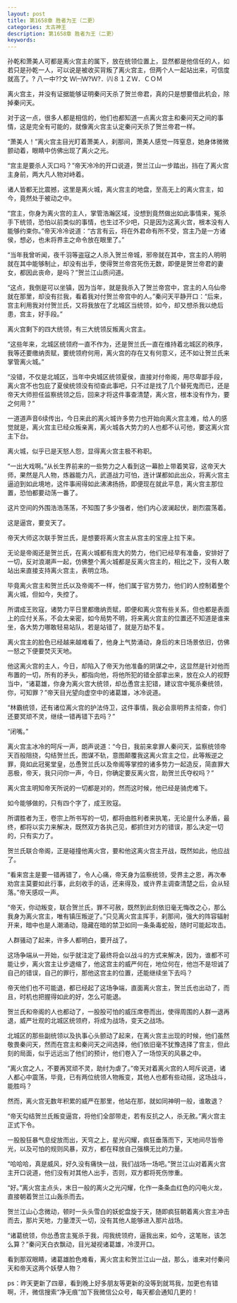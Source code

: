 ```yaml
---
layout: post
title: 第1658章 胜者为王（二更）
categories: 太古神王
description: 第1658章 胜者为王（二更）
keywords:
---
```


孙乾和萧美人可都是离火宫主的属下，放在统领位置上，显然都是他信任的人，如若只是孙乾一人，可以说是被收买背叛了离火宫主，但两个人一起站出来，可信度就高了。? 八一中??文 Ｗ㈠Ｗ?Ｗ?．㈧８１ＺＷ．ＣＯＭ

离火宫主，并没有证据能够证明秦问天杀了贺兰帝君，真的只是想要借此机会，除掉秦问天。

对于这一点，很多人都是相信的，他们也都知道一点离火宫主和秦问天之间的事情，这是完全有可能的，就像离火宫主认定秦问天杀了贺兰帝君一样。

“萧美人！”离火宫主目光盯着萧美人，刹那间，萧美人感觉一阵窒息，她身体微微颤动着，眼睛中仿佛出现了离火之光。

“宫主是要杀人灭口吗？”帝天冷冷的开口说道，贺兰江山一步踏出，挡在了离火宫主身前，两大凡人物对峙着。

诸人皆都无比震撼，这里是离火城，离火宫主的地盘，至高无上的离火宫主，如今，竟然处于被动之中。

“宫主，你身为离火宫的主人，掌管浩瀚区域，没想到竟然做出如此事情来，冤杀手下统领，恐怕以前类似的事情，也生过不少吧，只是因为这离火宫，根本没有人能够约束你。”帝天冷冷说道：“古言有云，将在外君命有所不受，宫主乃是一方诸侯，想必，也未将界主之命令放在眼里了。”

“当年我曾听闻，夜千羽等盗寇之人杀入贺兰帝城，邪帝就在其中，宫主的人明明就在其中能够制止，却没有出手，使得贺兰帝宫死伤无数，即便是贺兰帝君的妻女，都因此丧命，是吗？”贺兰江山质问道。

“这点，我倒是可以坐镇，因为当年，就是我杀入了贺兰帝宫中，宫主的人乌仙帝就在那里，却没有拦我，看着我对付贺兰帝宫中的人。”秦问天平静开口：“后来，宫主利用我对付贺兰氏，又将我放在了北城区当统领，如今，却又想杀我以绝后患，宫主，好手段。”

离火宫剩下的四大统领，有三大统领反叛离火宫主。

“这些年来，北城区统领府一直不作为，还是贺兰氏一直在维持着北城区的秩序，我等还要缴纳贡赋，要统领府何用，离火宫的存在又有何意义，还不如让贺兰氏来掌管离火城。”

“没错，不仅是北城区，当年中央城区统领夏侯，直接对付帝阁，用尽卑鄙手段，离火宫不也包庇了夏侯统领没有彻查此事吧，只不过是找了几个替死鬼而已，还是帝天大师担任监察统领之后，回来才将这件事查清楚，离火宫，根本没有作为，要之何用？”

一道道声音6续传出，今日来此的离火城许多势力也开始向离火宫主难，给人的感觉就是，离火宫主已经众叛亲离，离火城各大势力的人也都不认可他，要这离火宫主下台。

离火城，似乎已是天怒人怨，显得离火宫主极不称职。

“一出大戏啊。”从长生界前来的一些势力之人看到这一幕脸上带着笑容，这帝天大师，果然是凡人物，炼器能力凡，武道战力可怕，连计谋都如此出众，将离火宫主逼迫到如此境地，这件事闹得如此沸沸扬扬，即便现在就此平息，离火宫主那位置，恐怕都要动荡一番了。

这片空间的外围浩浩荡荡，不知围了多少强者，他们内心波澜起伏，剧烈震荡着。

这是逼宫，要变天了。

帝天大师这次联手贺兰氏，是想要将离火宫主从宫主的宝座上拉下来。

无论是帝阁还是贺兰氏，在离火城都有庞大的势力，他们已经早有准备，安排好了一切，反对浪潮声一起，仿佛整个离火城都是反离火宫主的，相比之下，没有人敢站出来直接支持离火宫主，表明立场。

毕竟离火宫主和贺兰氏以及帝阁不一样，他们属于官方势力，他们的人控制着整个离火城，但如今，失控了。

所谓成王败寇，诸势力平日里都缴纳贡赋，即便和离火宫有些关系，但也都是表面上的应付关系，不会太亲密，如今局势不明，将来离火宫主的位置还不知道是谁来坐，各大势力哪敢轻易站队，若是站错了，就是万劫不复。

离火宫主的脸色已经越来越难看了，他身上气势涌动，身后的末日场景依旧，仿佛一怒之下便要焚灭天地。

他这离火宫的主人，今日，却陷入了帝天为他准备的阴谋之中，这显然是针对他而布置的一切，所有的矛头，都指向他，将他所犯的错全部拿出来，放在众人的视野当中，“诸葛雄，你身为离火宫大统领，却怂恿宫主犯错，建议宫中冤杀秦统领，你，可知罪？”帝天目光望向虚空中的诸葛雄，冰冷说道。

“林霸统领，还有诸位离火宫的护法侍卫，这件事情，我必会禀明界主彻查，你们还要冥顽不灵，继续一错再错下去吗？”

“闭嘴。”

离火宫主冰冷的呵斥一声，朗声说道：“今日，我前来拿罪人秦问天，监察统领帝天百般阻挠，勾结贺兰氏，图谋不轨，意图颠覆我这离火宫主之位，此等叛逆之罪，竟如此冠冕堂皇，怂恿贺兰氏以及帝阁等掌控的诸多势力一起造反，简直罪大恶极，帝天，我只问你一声，今日，你确定要反离火宫，助贺兰氏夺权吗？”

离火宫主明知帝天所说的一切都是对的，然而这时候，他已经是骑虎难下。

如今能够做的，只有四个字了，成王败寇。

所谓胜者为王，卷宗上所书写的一切，都将由胜利者来执笔，无论是什么矛盾，最终，都将以实力来解决，既然双方各执己见，都抓住对方的错误，那么决定一切的，只有实力了。

贺兰氏联合帝阁，正是碰撞他离火宫，要和他这离火宫主开战，既然如此，他应战了。

“看来宫主是要一错再错了，令人心痛，帝天身为监察统领，受界主之恩，再次奉劝宫主莫要如此行事，此刻收手的话，还来得及，或许界主调查清楚之后，会从轻落。”帝天感叹一声。

“帝天，你动叛变，联合贺兰氏，罪不可赦，既然到此刻依旧毫无悔改之心，那么我身为离火宫主，唯有镇压叛逆了。”只见离火宫主挥手，刹那间，强大的阵容辐射开来，暗中也是人潮涌动，隐藏在暗的禁卫如同一条条毒蛇般，随时可能起攻击。

人群骚动了起来，许多人都明白，要开战了。

这场争端从一开始，似乎就注定了最终将会以战斗的方式来解决，因为，谁都不可能让步，离火宫主让步退缩了，他这宫主的威严何在，地位何在，他岂不是坦诚了自己的错误，自己的罪行，那他这宫主的位置，还能继续坐下去吗？

帝天他们也不可能退，都已经起了这场争端，直面离火宫主，贺兰氏也出动了，而且，时机也把握得如此的好，怎么可能退。

贺兰氏和帝阁的人也都动了，一股股可怕的威压席卷而出，使得周围的人群一退再退，威严壮观的北城区统领府，将成为战场，变天之战场。

北城区的那些副统领以及执事心头颤动了起来，在离火宫主出现的时候，他们虽然敬畏秦问天，然而在宫主和秦问天之间选择，他们依旧毫不犹豫选择了宫主，但此刻的局面，似乎远远出了他们的预计，他们卷入了一场惊天的风暴之中。

“离火宫之人，不要再冥顽不灵，助纣为虐了。”帝天对着离火宫的人呵斥说道，诸人都心中震荡，毕竟，已有两位统领人物叛变，其他人也都有些动摇，这场战斗，能胜吗？

然而，离火宫无数年积累的威严在那里，他站在那，就如同神明一般，谁敢退？

“帝天勾结贺兰氏叛变逼宫，将他们全部带走，若有反抗之人，杀无赦。”离火宫主正式下令。

一股股狂暴气息绽放而出，天穹之上，星光闪耀，疯狂垂落而下，天地间尽皆帝光，以及可怕的规则风暴，双方，都在释放自己强横无比的力量。

“哈哈哈，真是威风，好久没有痛快一战，我们战场一场吧。”贺兰江山对着离火宫主开口说道，他们没有对其他人出手，否则，双方都将死伤惨重。

“好。”离火宫主点头，末日一般的离火之光闪耀，化作一条条血红色的闪电火龙，直接朝着贺兰江山轰杀而去。

贺兰江山心念微动，顿时一头头雪白的妖蛇盘旋于天，随即疯狂朝着离火宫主冲击而去，那片天地，力量湮灭一切，没有其他人能够进入那片战场。

“诸葛统领，你怂恿宫主冤杀于我，闯我统领府，逼我出来，如今，这笔账，该怎么算？”秦问天白衣飘动，目光凝视诸葛雄，冷漠开口。

看到那双眼睛，诸葛雄脸色难看，离火宫主和贺兰江山一战，那么，谁来对付秦问天和帝天这两个妖孽人物？

ps：昨天更新了四章，看到晚上好多朋友等更新的没等到就骂我，加更也有错啊，汗，微信搜索“净无痕”加下我微信公众号，每天都会通知几更的！
